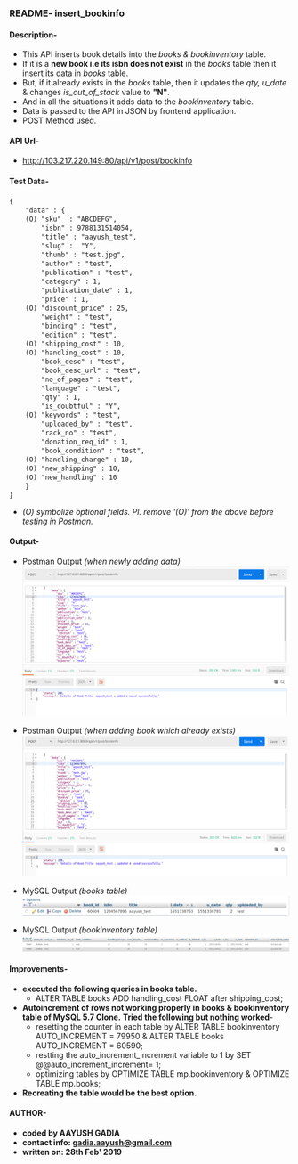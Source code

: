 ### README- insert_bookinfo


#### Description-
- This API inserts book details into the *books & bookinventory* table.
- If it is a **new book i.e its isbn does not exist** in the *books* table then it insert its data in *books* table.
- But, if it already exists in the *books* table, then it updates the *qty, u_date* & changes *is_out_of_stack* value to **"N"**.
- And in all the situations it adds data to the *bookinventory* table.
- Data is passed to the API in JSON by frontend application.
- POST Method used.


#### API Url-
- http://103.217.220.149:80/api/v1/post/bookinfo


#### Test Data-
	{
		"data" : {
		(O) "sku"  : "ABCDEFG",
		    "isbn" : 9788131514054,
		    "title" : "aayush_test",
		    "slug" :  "Y",
		    "thumb" : "test.jpg",
		    "author" : "test",
		    "publication" : "test",
		    "category" : 1,
		    "publication_date" : 1,
		    "price" : 1,
		(O) "discount_price" : 25, 
		    "weight" : "test",
		    "binding" : "test",
		    "edition" : "test",
		(O) "shipping_cost" : 10,
		(O) "handling_cost" : 10,  
		    "book_desc" : "test",
		    "book_desc_url" : "test",
		    "no_of_pages" : "test",
		    "language" : "test",
		    "qty" : 1,
		    "is_doubtful" : "Y", 
		(O) "keywords" : "test",
	   	    "uploaded_by" : "test",
		    "rack_no" : "test",
		    "donation_req_id" : 1,
		    "book_condition" : "test",
		(O) "handling_charge" : 10,
		(O) "new_shipping" : 10,
		(O) "new_handling" : 10
		}
	}

- *(O) symbolize optional fields. Pl. remove '(O)' from the above before testing in Postman.*


#### Output-
- Postman Output *(when newly adding data)*
![Postman Output](output_postman_insert_bookinfo_1.png)

- Postman Output *(when adding book which already exists)*
![Postman Output](output_postman_insert_bookinfo_2.png)

- MySQL Output *(books table)*
![MySQL Output](output_mysql_insert_bookinfo_1.png)

- MySQL Output *(bookinventory table)*
![MySQL Output](output_mysql_insert_bookinfo_2.png)


#### Improvements-
- **executed the following queries in books table.**
     - ALTER TABLE books ADD handling_cost FLOAT after shipping_cost;
- **Autoincrement of rows not working properly in books & bookinventory table of MySQL 5.7 Clone.** 
  **Tried the following but nothing worked**- 
	 - resetting the counter in each table by ALTER TABLE bookinventory AUTO_INCREMENT = 79950 & ALTER TABLE books AUTO_INCREMENT = 60590;
	 - restting the auto_increment_increment variable to 1 by SET @@auto_increment_increment= 1;
	 - optimizing tables by OPTIMIZE TABLE mp.bookinventory & OPTIMIZE TABLE mp.books;
- **Recreating the table would be the best option.**	 


#### AUTHOR-
- **coded by AAYUSH GADIA** 
- **contact info: gadia.aayush@gmail.com**
- **written on: 28th Feb' 2019**
